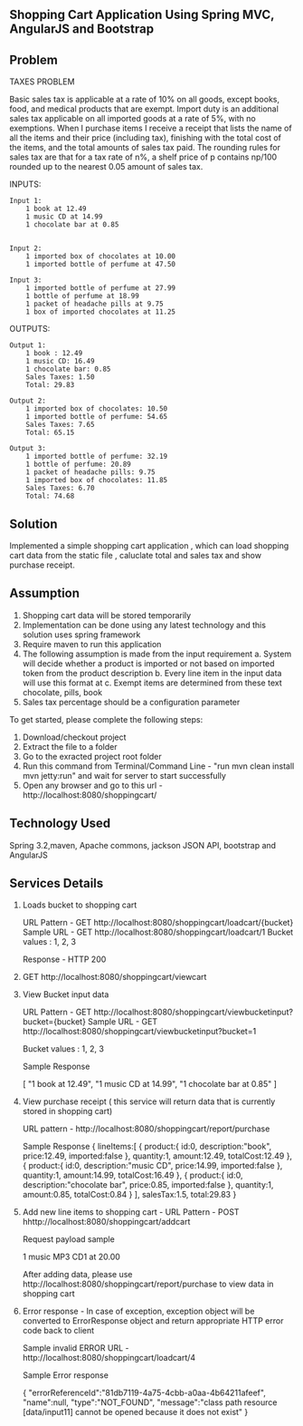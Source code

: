 Shopping Cart Application Using Spring MVC, AngularJS and Bootstrap
--------------------------------------------------------------------------------

Problem
-----------------

TAXES PROBLEM

Basic sales tax is applicable at a rate of 10% on all goods, except books, food,
and medical products that are exempt. Import duty is an additional sales tax
applicable on all imported goods at a rate of 5%, with no
exemptions.
When I purchase items I receive a receipt that lists the name of all the items and
their price (including tax), finishing with the total cost of the items, and the total
amounts of sales tax paid. The rounding rules for sales tax are that for a tax rate
of n%, a shelf price of p contains np/100 rounded up to the nearest 0.05 amount
of sales tax.


INPUTS:

	Input 1:
		1 book at 12.49
		1 music CD at 14.99
		1 chocolate bar at 0.85
		
		
	Input 2:
		1 imported box of chocolates at 10.00
		1 imported bottle of perfume at 47.50
		
	Input 3:
		1 imported bottle of perfume at 27.99
		1 bottle of perfume at 18.99
		1 packet of headache pills at 9.75
		1 box of imported chocolates at 11.25

OUTPUTS:

	Output 1:
		1 book : 12.49
		1 music CD: 16.49
		1 chocolate bar: 0.85
		Sales Taxes: 1.50
		Total: 29.83
		
	Output 2:
		1 imported box of chocolates: 10.50
		1 imported bottle of perfume: 54.65
		Sales Taxes: 7.65
		Total: 65.15
		
	Output 3:
		1 imported bottle of perfume: 32.19
		1 bottle of perfume: 20.89
		1 packet of headache pills: 9.75
		1 imported box of chocolates: 11.85
		Sales Taxes: 6.70
		Total: 74.68


Solution
-----------------
Implemented a simple shopping cart application , which can load shopping cart data from the static file ,
caluclate total and sales tax and show purchase receipt.

Assumption
-------------------
1. Shopping cart data will be stored temporarily
2. Implementation can be done using any latest technology and this solution uses spring framework
3. Require maven to run this application
4. The following assumption is made from the input requirement
	a. System will decide whether a product is imported or not based on imported token from the product description
	b. Every line item in the input data will use this format <Qty> <imported> <desc> at <price>
     c. Exempt items are determined from these text chocolate, pills, book
5. Sales tax percentage should be a configuration parameter


To get started, please complete the following steps:

1. Download/checkout project
2. Extract the file to a folder
3. Go to the exracted project root folder
4. Run this command from Terminal/Command Line - "run mvn clean install mvn jetty:run" and wait for server to start successfully
5. Open any browser and go to this url - http://localhost:8080/shoppingcart/


Technology Used
-----------------

Spring 3.2,maven,  Apache commons, jackson JSON API, bootstrap and AngularJS

Services Details
----------------

1. Loads bucket to shopping cart

	URL Pattern - GET http://localhost:8080/shoppingcart/loadcart/{bucket}
	Sample URL - GET http://localhost:8080/shoppingcart/loadcart/1
	Bucket values : 1, 2, 3

	Response -  HTTP 200
	

2. GET http://localhost:8080/shoppingcart/viewcart


3. View Bucket input data


	URL Pattern -  GET http://localhost:8080/shoppingcart/viewbucketinput?bucket={bucket}
	Sample URL - GET http://localhost:8080/shoppingcart/viewbucketinput?bucket=1

	Bucket values : 1, 2, 3
	

	Sample Response
	

	[
		"1 book at 12.49",
		"1 music CD at 14.99",
		"1 chocolate bar at 0.85"
	]
	


4. View purchase receipt ( this service will return data that is currently stored in shopping cart)

	URL pattern - http://localhost:8080/shoppingcart/report/purchase

	Sample Response
		{
	   lineItems:[
	      {
	         product:{
	            id:0,
	            description:"book",
	            price:12.49,
	            imported:false
	         },
	         quantity:1,
	         amount:12.49,
	         totalCost:12.49
	      },
	      {
	         product:{
	            id:0,
	            description:"music CD",
	            price:14.99,
	            imported:false
	         },
	         quantity:1,
	         amount:14.99,
	         totalCost:16.49
	      },
	      {
	         product:{
	            id:0,
	            description:"chocolate bar",
	            price:0.85,
	            imported:false
	         },
	         quantity:1,
	         amount:0.85,
	         totalCost:0.84
	      }
	   ],
	   salesTax:1.5,
	   total:29.83
	}
	

5. Add new line items to shopping cart -
	URL Pattern - POST hhttp://localhost:8080/shoppingcart/addcart

	Request payload sample

	1 music MP3 CD1 at 20.00
	

	After adding data, please use http://localhost:8080/shoppingcart/report/purchase to view data in shopping cart
	

6. Error response - In case of exception, exception object will be converted to ErrorResponse object and return appropriate HTTP error code back to client

    Sample invalid ERROR URL - http://localhost:8080/shoppingcart/loadcart/4
    

	Sample Error response

	{
	   "errorReferenceId":"81db7119-4a75-4cbb-a0aa-4b64211afeef",
	   "name":null,
	   "type":"NOT_FOUND",
	   "message":"class path resource [data/input11] cannot be opened because it does not exist"
	}
	
